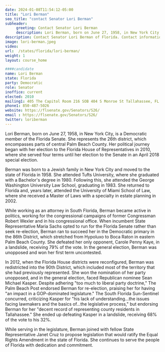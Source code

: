 ```yaml
---
date: 2024-01-08T11:54:12-05:00
title: "Lori Berman"
seo_title: "contact Senator Lori Berman"
subheader:
     greeting: Contact Senator Lori Berman
     description: Lori Berman, born on June 27, 1958, in New York City, is a Democratic member of the Florida Senate. She represents the 26th district, which encompasses parts of central Palm Beach County.
description: Contact Senator Lori Berman of Florida. Contact information for Lori Berman includes email address, phone number, and mailing address.
image: lori-berman.jpeg
video:
url:  /states/florida/lori-berman/
weight: 1
layout: course_home

####candidate
name: Lori Berman
state: Florida
party: Democratic
role: Senator
inoffice: current
elected: 2010
mailing1: 405 The Capitol Room 216 SOB 404 S Monroe St Tallahassee, FL 32399-1100
phone1: 850-487-5026
website: https://flsenate.gov/Senators/S26/
email : https://flsenate.gov/Senators/S26/
twitter: loriberman
---
```


Lori Berman, born on June 27, 1958, in New York City, is a Democratic member of the Florida Senate. She represents the 26th district, which encompasses parts of central Palm Beach County. Her political journey began with her election to the Florida House of Representatives in 2010, where she served four terms until her election to the Senate in an April 2018 special election.

Berman was born to a Jewish family in New York City and moved to the state of Florida in 1958. She attended Tufts University, where she graduated with a Bachelor's degree in 1980. Following this, she attended the George Washington University Law School, graduating in 1983. She returned to Florida and, years later, attended the University of Miami School of Law, where she received a Master of Laws with a specialty in estate planning in 2002.

While working as an attorney in South Florida, Berman became active in politics, working for the congressional campaigns of former Congressman Robert Wexler and in his congressional office. When incumbent State Representative Maria Sachs opted to run for the Florida Senate rather than seek re-election, Berman ran to succeed her in the Democratic primary in the 86th District, which stretched from Hypoluxo to Boca Raton in eastern Palm Beach County. She defeated her only opponent, Carole Penny Kaye, in a landslide, receiving 79% of the vote. In the general election, Berman was unopposed and won her first term uncontested.

In 2012, when the Florida House districts were reconfigured, Berman was redistricted into the 90th District, which included most of the territory that she had previously represented. She won the nomination of her party unopposed, and in the general election, faced Republican nominee Sean Michael Kasper. Despite adhering "too much to liberal party doctrine," The Palm Beach Post endorsed Berman for re-election, praising her for having "an impact in a GOP-dominated legislature." The South Florida Sun-Sentinel concurred, criticizing Kasper for "his lack of understanding...the issues facing lawmakers and the basics of...the legislative process," but endorsing Berman for her "decent record of representing county residents in Tallahassee." She ended up defeating Kasper in a landslide, receiving 68% of the vote to his 32%.

While serving in the legislature, Berman joined with fellow State Representative Janet Cruz to propose legislation that would ratify the Equal Rights Amendment in the state of Florida. She continues to serve the people of Florida with dedication and commitment.
